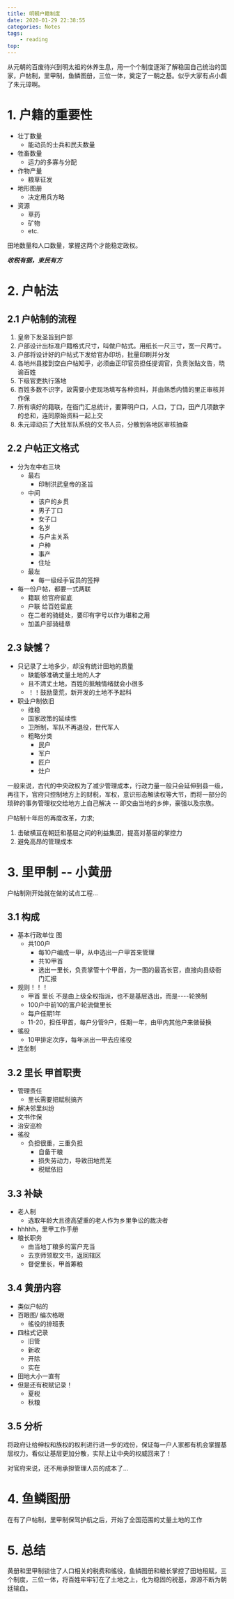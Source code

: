 ```yaml
---
title: 明朝户籍制度
date: 2020-01-29 22:38:55
categories: Notes
tags:
    - reading
top:
---
```


从元朝的百废待兴到明太祖的休养生息，用一个个制度逐渐了解稳固自己统治的国家，户帖制，里甲制，鱼鳞图册，三位一体，奠定了一朝之基。似乎大家有点小觑了朱元璋啊。

# 1. 户籍的重要性

+ 壮丁数量
    + 能动员的士兵和民夫数量 
+ 牲畜数量
    + 运力的多寡与分配
+ 作物产量
    + 粮草征发
+ 地形图册
    + 决定用兵方略
+ 资源
    + 草药
    + 矿物
    + etc.

田地数量和人口数量，掌握这两个才能稳定政权。

***收税有据，束民有方***

# 2. 户帖法

## 2.1 户帖制的流程

1. 皇帝下发圣旨到户部
2. 户部设计出标准户籍格式尺寸，叫做户帖式。用纸长一尺三寸，宽一尺两寸。
3. 户部将设计好的户帖式下发给官办印坊，批量印刷并分发
4. 各地州县接到空白户帖知乎，必须由正印官员担任提调官，负责张贴文告，晓谕百姓
5. 下级官吏执行落地
6. 百姓多数不识字，故需要小吏现场填写各种资料，并由熟悉内情的里正审核并作保
7. 所有填好的籍联，在衙门汇总统计，要算明户口，人口，丁口，田产几项数字的总和，连同原始资料一起上交
8. 朱元璋动员了大批军队系统的文书人员，分散到各地区审核抽查

## 2.2 户帖正文格式

+ 分为左中右三块
    + 最右
        + 印制洪武皇帝的圣旨
    + 中间
        + 该户的乡贯
        + 男子丁口
        + 女子口
        + 名岁
        + 与户主关系
        + 户种
        + 事产
        + 住址
    + 最左
        + 每一级经手官员的签押
+ 每一份户帖，都要一式两联
    + 籍联 给官府留底
    + 户联 给百姓留底
    + 在二者的骑缝处，要印有字号以作为堪和之用
    + 加盖户部骑缝章

## 2.3 缺憾？

+ 只记录了土地多少，却没有统计田地的质量
    + 缺能够准确丈量土地的人才
    + 且不清丈土地，百姓的抵触情绪就会小很多
    + ！！鼓励垦荒，新开发的土地不予起科
+ 职业户制依旧
    + 维稳
    + 国家政策的延续性
    + 卫所制，军队不再退役，世代军人
    + 粗略分类
        + 民户
        + 军户
        + 匠户
        + 灶户


一般来说，古代的中央政权为了减少管理成本，行政力量一般只会延伸到县一级，再往下，官府只控制地方上的财税，军权，意识形态解读权等大节，而将一部分的琐碎的事务管理权交给地方上自己解决  -- 即交由当地的乡绅，豪强以及宗族。

户帖制十年后的再度改革，力求;

1. 击破横亘在朝廷和基层之间的利益集团，提高对基层的掌控力
2. 避免高昂的管理成本


# 3. 里甲制 -- 小黄册
户帖制刚开始就在做的试点工程...

## 3.1 构成

+ 基本行政单位 图
    + 共100户
        + 每10户编成一甲，从中选出一户甲首来管理
        + 共10甲首
        + 选出一里长，负责掌管十个甲首，为一图的最高长官，直接向县级衙门汇报
+ 规则！！！
    + 甲首 里长 不是由上级全权指派，也不是基层选出，而是----轮换制
    + 100户中前10的富户轮流做里长
    + 每户任期1年
    + 11-20，担任甲首，每户分管9户，任期一年，由甲内其他户来做替换
+ 徭役
    + 10甲排定次序，每年派出一甲去应徭役
+ 连坐制

## 3.2 里长 甲首职责

+ 管理责任
    + 里长需要把赋税搞齐
+ 解决邻里纠纷
+ 文书作保
+ 治安巡检
+ 徭役
    + 负担很重，三重负担
        + 自备干粮
        + 损失劳动力，导致田地荒芜
        + 税赋依旧

## 3.3 补缺

+ 老人制
    + 选取年龄大且德高望重的老人作为乡里争讼的裁决者
+ hhhhh，里甲工作手册
+ 粮长职务
    + 由当地丁粮多的富户充当
    + 去京师领取文书，返回辖区
    + 督促里长，甲首筹粮

## 3.4 黄册内容

+ 类似户帖的
+ 百眼图/ 编次格眼
    + 徭役的排班表
+ 四柱式记录
    + 旧管
    + 新收
    + 开除
    + 实在
+ 田地大小一直有
+ 但是还有税赋记录！ 
    + 夏税
    + 秋粮

## 3.5 分析

将政府让给绅权和族权的权利进行进一步的戏份，保证每一户人家都有机会掌握基层权力。看似让基层更加分散，实际上让中央的权威回来了！

对官府来说，还不用承担管理人员的成本了... 

# 4. 鱼鳞图册

在有了户帖制，里甲制保驾护航之后，开始了全国范围的丈量土地的工作


# 5. 总结

黄册和里甲制锁住了人口相关的税费和徭役，鱼鳞图册和粮长掌控了田地租赋，三个制度，三位一体，将百姓牢牢钉在了土地之上，化为稳固的税基，源源不断为朝廷输血。
